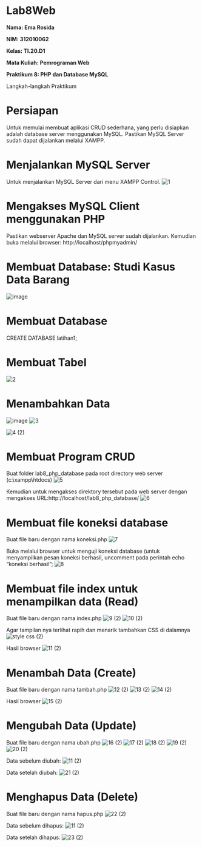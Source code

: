 # Lab8Web

**Nama: Ema Rosida**

**NIM: 312010062**

**Kelas: TI.20.D1**

**Mata Kuliah: Pemrograman Web**

**Praktikum 8: PHP dan Database MySQL**

Langkah-langkah Praktikum

# Persiapan

Untuk memulai membuat aplikasi CRUD sederhana, yang perlu disiapkan adalah database server menggunakan MySQL. Pastikan MySQL Server sudah dapat dijalankan melalui XAMPP.

# Menjalankan MySQL Server

Untuk menjalankan MySQL Server dari menu XAMPP Control.
![1](https://user-images.githubusercontent.com/101863671/169685721-3fb80a46-c054-4a5c-8acf-1a3ed9280916.png)

# Mengakses MySQL Client menggunakan PHP 
Pastikan webserver Apache dan MySQL server sudah dijalankan. Kemudian buka melalui browser: http://localhost/phpmyadmin/

# Membuat Database: Studi Kasus Data Barang
![image](https://user-images.githubusercontent.com/101863671/169686015-ef8660ea-a5aa-42f2-b9bc-bdd5701e6e74.png)

# Membuat Database
CREATE DATABASE latihan1;

# Membuat Tabel
![2](https://user-images.githubusercontent.com/101863671/169686121-8f532f13-769a-4e1b-97dd-f6d49f8a50f0.png)

# Menambahkan Data
![image](https://user-images.githubusercontent.com/101863671/169686305-9ced2b8a-f79a-4598-9026-fec3de709608.png)
![3](https://user-images.githubusercontent.com/101863671/169686319-002ea827-72fe-4691-a1c5-3891a5f56111.png)

![4 (2)](https://user-images.githubusercontent.com/101863671/169686474-18f8afaa-3a0c-4e8e-aa64-135b218f4096.png)

# Membuat Program CRUD
Buat folder lab8_php_database pada root directory web server (c:\xampp\htdocs)
![5](https://user-images.githubusercontent.com/101863671/169686375-570e7c88-5b06-4cc6-b650-31a225d87569.png)

Kemudian untuk mengakses direktory tersebut pada web server dengan mengakses URL:http://localhost/lab8_php_database/
![6](https://user-images.githubusercontent.com/101863671/169686541-6a0762b7-2239-4233-a34a-997a5662f4b9.png)

# Membuat file koneksi database
Buat file baru dengan nama koneksi.php
![7](https://user-images.githubusercontent.com/101863671/169686743-8f1bc872-b30e-4052-ba20-44e8168859a6.png)

Buka melalui browser untuk menguji koneksi database (untuk menyampilkan pesan koneksi berhasil, uncomment pada perintah echo “koneksi berhasil”;
![8](https://user-images.githubusercontent.com/101863671/169686760-7706c294-89ef-417f-af9b-a7a4381d2340.png)

# Membuat file index untuk menampilkan data (Read)
Buat file baru dengan nama index.php
![9 (2)](https://user-images.githubusercontent.com/101863671/169687553-84384589-161f-45aa-b0d9-62dd2c46608f.png)
![10 (2)](https://user-images.githubusercontent.com/101863671/169687563-64b2cbed-5839-4046-8113-15dae9d55d56.png)

Agar tampilan nya terlihat rapih dan menarik tambahkan CSS di dalamnya
![style css (2)](https://user-images.githubusercontent.com/101863671/169688640-92f633ad-424a-4ca4-84e4-0a55a123b25c.png)

Hasil browser
![11 (2)](https://user-images.githubusercontent.com/101863671/169687592-4575fb3a-5ebd-4893-a11c-5246769c1fbe.png)

# Menambah Data (Create)
Buat file baru dengan nama tambah.php
![12 (2)](https://user-images.githubusercontent.com/101863671/169687714-304c0046-25c0-482c-856c-125066f66463.png)
![13 (2)](https://user-images.githubusercontent.com/101863671/169687717-ba8e8655-cf7d-44e4-b75c-e807eb2efcea.png)
![14 (2)](https://user-images.githubusercontent.com/101863671/169687727-6e220a9a-08ab-45cb-bd32-022e23f73777.png)

Hasil browser
![15 (2)](https://user-images.githubusercontent.com/101863671/169687759-7cb4e06d-4fa2-4fe6-bcc1-919bb5a8eeb3.png)

# Mengubah Data (Update)
Buat file baru dengan nama ubah.php
![16 (2)](https://user-images.githubusercontent.com/101863671/169687881-842408c6-d2f3-4860-9389-4bcd85dcd358.png)
![17 (2)](https://user-images.githubusercontent.com/101863671/169687887-ba59f736-da00-4aa7-b81a-719e2c054a5f.png)
![18 (2)](https://user-images.githubusercontent.com/101863671/169687896-825a4611-187e-4c0b-a506-0d1b6379a680.png)
![19 (2)](https://user-images.githubusercontent.com/101863671/169687904-3666a9dc-d4ff-4bf7-b5ce-b8189aca2eed.png)
![20 (2)](https://user-images.githubusercontent.com/101863671/169687996-43ff9a3f-d3fa-4d0e-b375-014a09a284b5.png)

Data sebelum diubah:
![11 (2)](https://user-images.githubusercontent.com/101863671/169688031-c8d97de3-f9b4-43c4-b3e0-99b39d8e4b39.png)

Data setelah diubah:
![21 (2)](https://user-images.githubusercontent.com/101863671/169688070-3443acb5-13d1-40f6-a259-4b45f58c8a4f.png)

# Menghapus Data (Delete)
Buat file baru dengan nama hapus.php
![22 (2)](https://user-images.githubusercontent.com/101863671/169688114-6f18c187-5e07-43ce-93f0-fd1ef503a9df.png)

Data sebelum dihapus:
![11 (2)](https://user-images.githubusercontent.com/101863671/169688186-05719f05-927d-4aa0-a191-7ba573797235.png)

Data setelah dihapus:
![23 (2)](https://user-images.githubusercontent.com/101863671/169688173-3d42a48b-4435-4e07-be23-d1294044dd7e.png)









